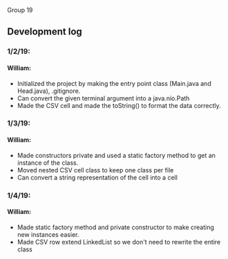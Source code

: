 Group 19

## Development log
### 1/2/19:
#### William: 
* Initialized the project by making the entry point class (Main.java and Head.java), .gitignore.
* Can convert the given terminal argument into a java.nio.Path
* Made the CSV cell and made the toString() to format the data correctly.
### 1/3/19:
#### William:
* Made constructors private and used a static factory method to get an instance of the class. 
* Moved nested CSV cell class to keep one class per file
* Can convert a string representation of the cell into a cell
### 1/4/19:
#### William: 
* Made static factory method and private constructor to make creating new instances easier.
* Made CSV row extend LinkedList so we don't need to rewrite the entire class
